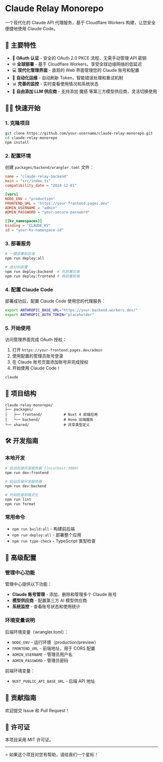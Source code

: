 # Claude Relay Monorepo

一个现代化的 Claude API 代理服务，基于 Cloudflare Workers 构建，让您安全便捷地使用 Claude Code。

## 🌟 主要特性

- 🔐 **OAuth 认证** - 安全的 OAuth 2.0 PKCE 流程，无需手动管理 API 密钥
- 🌐 **全球部署** - 基于 Cloudflare Workers，享受全球边缘网络的低延迟
- 💻 **现代化管理界面** - 直观的 Web 界面管理您的 Claude 账号和配置
- 🚀 **自动化运维** - 自动刷新 Token，智能错误处理和重试机制
- 📊 **完善的监控** - 实时查看使用情况和系统状态
- 🔧 **自由添加 LLM 供应商** - 支持添加 魔搭 等第三方模型供应商，灵活切换使用

## 🏃‍♂️ 快速开始

### 1. 克隆项目

```bash
git clone https://github.com/your-username/claude-relay-monorepo.git
cd claude-relay-monorepo
npm install
```

### 2. 配置环境

创建 `packages/backend/wrangler.toml` 文件：

```toml
name = "claude-relay-backend"
main = "src/index.ts"
compatibility_date = "2024-12-01"

[vars]
NODE_ENV = "production"
FRONTEND_URL = "https://your-frontend.pages.dev"
ADMIN_USERNAME = "admin"
ADMIN_PASSWORD = "your-secure-password"

[[kv_namespaces]]
binding = "CLAUDE_KV"
id = "your-kv-namespace-id"
```

### 3. 部署服务

```bash
# 一键部署前后端
npm run deploy:all

# 或分别部署
npm run deploy:backend  # 先部署后端
npm run deploy:frontend # 再部署前端
```

### 4. 配置 Claude Code

部署成功后，配置 Claude Code 使用您的代理服务：

```bash
export ANTHROPIC_BASE_URL="https://your-backend.workers.dev/"
export ANTHROPIC_AUTH_TOKEN="placeholder"
```

### 5. 开始使用

访问管理界面完成 OAuth 授权：

1. 打开 `https://your-frontend.pages.dev/admin`
2. 使用配置的管理员账号登录
3. 在 Claude 账号页面添加账号并完成授权
4. 开始使用 Claude Code！

```bash
claude
```

## 📁 项目结构

```
claude-relay-monorepo/
├── packages/
│   ├── frontend/          # Nuxt 4 前端应用
│   └── backend/           # Hono 后端服务
└── shared/                # 共享类型定义
```

## 🛠️ 开发指南

### 本地开发

```bash
# 启动前端开发服务器 (localhost:3000)
npm run dev:frontend

# 启动后端开发服务器
npm run dev:backend

# 代码检查和格式化
npm run lint
npm run format
```

### 常用命令

- `npm run build:all` - 构建前后端
- `npm run deploy:all` - 部署整个应用
- `npm run type-check` - TypeScript 类型检查

## 🔧 高级配置

### 管理中心功能

管理中心提供以下功能：

- **Claude 账号管理** - 添加、删除和管理多个 Claude 账号
- **模型供应商** - 配置第三方 AI 模型供应商
- **系统监控** - 查看账号状态和使用统计

### 环境变量说明

后端环境变量（wrangler.toml）：
- `NODE_ENV` - 运行环境（production/preview）
- `FRONTEND_URL` - 前端地址，用于 CORS 配置
- `ADMIN_USERNAME` - 管理员用户名
- `ADMIN_PASSWORD` - 管理员密码

前端环境变量：
- `NUXT_PUBLIC_API_BASE_URL` - 后端 API 地址

## 🤝 贡献指南

欢迎提交 Issue 和 Pull Request！

## 📄 许可证

本项目采用 MIT 许可证。

---

⭐ 如果这个项目对您有帮助，请给我们一个星标！